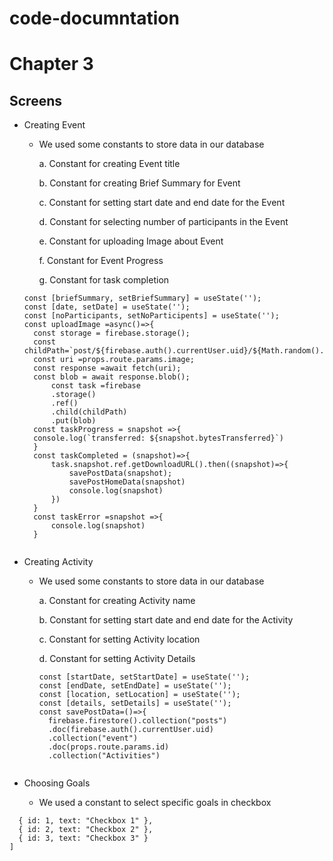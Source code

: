 # code-documntation
# Chapter 3 
## Screens 
- Creating Event

  - We used some constants to store data in our database 
  
      a.	Constant for creating Event title 

      b.	Constant for creating Brief Summary for Event

      c.	Constant for setting start date and end date for the Event

      d.	Constant for selecting number of participants in the Event

      e.	Constant for uploading Image about Event

      f.	Constant for Event Progress

      g.	Constant for task completion
  
  ```   const [eventTitle, setEventTitle] = useState('');
  const [briefSummary, setBriefSummary] = useState('');
  const [date, setDate] = useState('');
  const [noParticipants, setNoParticipents] = useState(''); 
  const uploadImage =async()=>{
    const storage = firebase.storage();
    const childPath=`post/${firebase.auth().currentUser.uid}/${Math.random().toString(36)}`;
    const uri =props.route.params.image;
    const response =await fetch(uri);
    const blob = await response.blob();
        const task =firebase
        .storage()
        .ref()
        .child(childPath)
        .put(blob)
    const taskProgress = snapshot =>{
    console.log(`transferred: ${snapshot.bytesTransferred}`)
    }
    const taskCompleted = (snapshot)=>{
        task.snapshot.ref.getDownloadURL().then((snapshot)=>{
            savePostData(snapshot);
            savePostHomeData(snapshot)
            console.log(snapshot)
        })
    }
    const taskError =snapshot =>{
        console.log(snapshot)
    }
    
- Creating Activity 

  - We used some constants to store data in our database 
  
    a.	Constant for creating Activity name
    
    b.	Constant for setting start date and end date for the Activity
    
    c.	Constant for setting Activity location
    
    d.	Constant for setting Activity Details
    
    ``` const [activityName, setActivityName] = useState('')
    const [startDate, setStartDate] = useState('');
    const [endDate, setEndDate] = useState('');
    const [location, setLocation] = useState('');
    const [details, setDetails] = useState('');
    const savePostData=()=>{
      firebase.firestore().collection("posts")
      .doc(firebase.auth().currentUser.uid)
      .collection("event")
      .doc(props.route.params.id)
      .collection("Activities")
      
 - Choosing Goals

   - We used a constant to select specific goals in checkbox   

```const checkboxes = [
  { id: 1, text: "Checkbox 1" },
  { id: 2, text: "Checkbox 2" },
  { id: 3, text: "Checkbox 3" }
]


      


 



